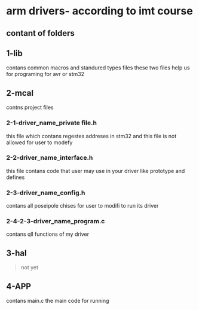 # arm drivers- according to imt course 
## contant of folders 

## 1-lib 
contans common macros and standured types files 
these two files help us for programing for avr or stm32 
## 2-mcal 
contns project files 
### 2-1-driver_name_private file.h 
this file which contans regestes addreses in stm32 and this file is not allowed for user to modefy
### 2-2-driver_name_interface.h 
this file contans code that user may use in your driver like prototype and defines 
### 2-3-driver_name_config.h
contans all poseipole chises for user to modifi to run its driver 
### 2-4-2-3-driver_name_program.c
contans qll functions of my driver 
## 3-hal 
> not yet 
## 4-APP
contans main.c the main code for running 
